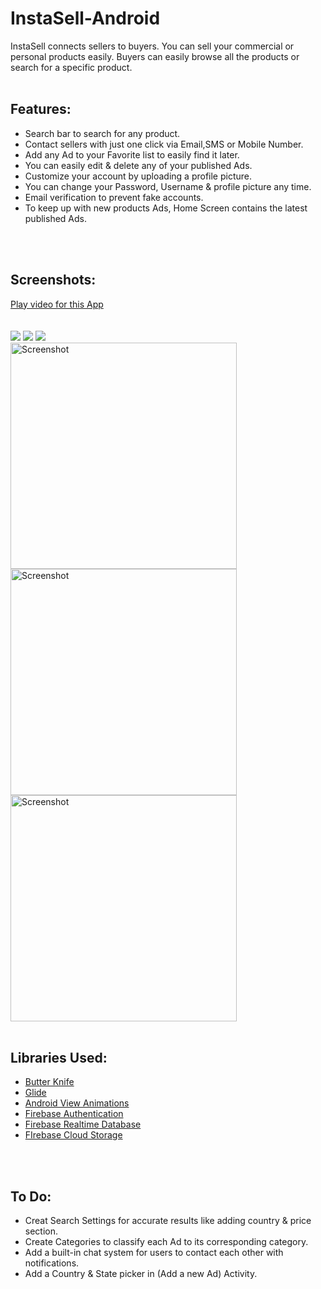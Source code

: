 # InstaSell-Android
InstaSell connects sellers to buyers. You can sell your commercial or personal products easily. Buyers can easily browse all the products or search for a specific product.
<br>
<br>

## Features:
* Search bar to search for any product.
* Contact sellers with just one click via Email,SMS or Mobile Number.
* Add any Ad to your Favorite list to easily find it later.
* You can easily edit & delete any of your published Ads.
* Customize your account by uploading a profile picture.
* You can change your Password, Username & profile picture any time.
* Email verification to prevent fake accounts.
* To keep up with new products Ads, Home Screen contains the latest published Ads.
<br>
<br>

## Screenshots:
[Play video for this App](https://www.youtube.com/watch?v=vd1fg3CYUdA)
<br>
<br>
<br>
![](https://media.giphy.com/media/uieXgWNGugS7yD082c/giphy.gif)
![](https://media.giphy.com/media/5b43v5H7Jdg3x566uo/giphy.gif)
![](https://media.giphy.com/media/1YctT1f6ihgde1WD8w/giphy.gif)
<br>
<img src="Screenshots/Screenshot_2018-08-15-19-51-05.png" height="362" alt="Screenshot"/>
<img src="Screenshots/Screenshot_2018-08-15-19-46-54.png" height="362" alt="Screenshot"/>
<img src="Screenshots/Screenshot_2018-08-15-19-47-26.png" height="362" alt="Screenshot"/>
<br>
<br>

## Libraries Used:
* [Butter Knife](https://github.com/JakeWharton/butterknife)
* [Glide](https://github.com/bumptech/glide)
* [Android View Animations](https://github.com/daimajia/AndroidViewAnimations)
* [Firebase Authentication](https://firebase.google.com/docs/auth/)
* [Firebase Realtime Database](https://firebase.google.com/docs/database/)
* [FIrebase Cloud Storage](https://firebase.google.com/docs/storage/)
<br>
<br>

## To Do:
* Creat Search Settings for accurate results like adding country & price section.
* Create Categories to classify each Ad to its corresponding category.
* Add a built-in chat system for users to contact each other with notifications.
* Add a Country & State picker in (Add a new Ad) Activity.
